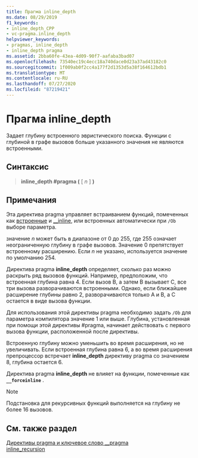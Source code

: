 ```yaml
---
title: Прагма inline_depth
ms.date: 08/29/2019
f1_keywords:
- inline_depth_CPP
- vc-pragma.inline_depth
helpviewer_keywords:
- pragmas, inline_depth
- inline_depth pragma
ms.assetid: 2bba60fe-43ea-4d09-90f7-aafaba3bad07
ms.openlocfilehash: 73540ec19c4ecc18a740dace0d23a37ad43182c0
ms.sourcegitcommit: 1f009ab0f2cc4a177f2d1353d5a38f164612bdb1
ms.translationtype: MT
ms.contentlocale: ru-RU
ms.lasthandoff: 07/27/2020
ms.locfileid: "87219421"
---
```

# <a name="inline_depth-pragma"></a>Прагма inline_depth

Задает глубину встроенного эвристического поиска. Функции с глубиной в графе вызовов больше указанного значения не являются встроенными.

## <a name="syntax"></a>Синтаксис

> **inline_depth #pragma (** [ *n* ] **)**

## <a name="remarks"></a>Примечания

Эта директива pragma управляет встраиванием функций, помеченных как [встроенные](../cpp/inline-functions-cpp.md) и [__inline](../cpp/inline-functions-cpp.md), или встроенных автоматически при `/Ob` выборе параметра.

значение *n* может быть в диапазоне от 0 до 255, где 255 означает неограниченную глубину в графе вызовов. Значение 0 препятствует встроенному расширению. Если *n* не указано, используется значение по умолчанию 254.

Директива pragma **inline_depth** определяет, сколько раз можно раскрыть ряд вызовов функций. Например, предположим, что встроенная глубина равна 4. Если вызов B, а затем B вызывает C, все три вызова разворачиваются встроенными. Однако, если ближайшее расширение глубины равно 2, разворачиваются только A и B, а C остается в виде вызова функции.

Для использования этой директивы pragma необходимо задать `/Ob` для параметра компилятора значение 1 или выше. Глубина, установленная при помощи этой директивы #pragma, начинает действовать с первого вызова функции, расположенной после директивы.

Встроенную глубину можно уменьшить во время расширения, но не увеличивать. Если встроенная глубина равна 6, а во время расширения препроцессор встречает **inline_depth** директиву pragma со значением 8, глубина остается 6.

Директива pragma **inline_depth** не влияет на функции, помеченные как **`__forceinline`** .

> [!NOTE]
> Подстановка для рекурсивных функций выполняется на глубину не более 16 вызовов.

## <a name="see-also"></a>См. также раздел

[Директивы pragma и ключевое слово __pragma](../preprocessor/pragma-directives-and-the-pragma-keyword.md)\
[inline_recursion](../preprocessor/inline-recursion.md)
